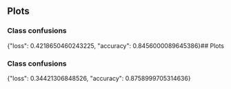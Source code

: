 ## Plots
### Class confusions
{"loss": 0.4218650460243225, "accuracy": 0.8456000089645386}## Plots
### Class confusions
{"loss": 0.34421306848526, "accuracy": 0.8758999705314636}